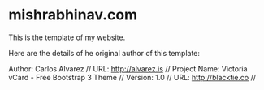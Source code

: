 # mishrabhinav.com
This is the template of my website.

Here are the details of he original author of this template:

 Author: Carlos Alvarez //
 URL: http://alvarez.is //
 Project Name: Victoria vCard - Free Bootstrap 3 Theme //
 Version: 1.0 //
 URL: http://blacktie.co //
